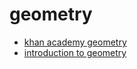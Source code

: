 # geometry
- [khan academy geometry](khan-academy-geometry)
- [introduction to geometry](introduction-to-geometry)
